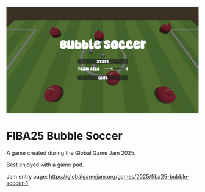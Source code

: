 ![Oblique view of a soccer field with red and blue sphere shaped players](assets/title_screen.png)

# FIBA25 Bubble Soccer

A game created during the Global Game Jam 2025.

Best enjoyed with a game pad.

Jam entry page: https://globalgamejam.org/games/2025/fiba25-bubble-soccer-1


